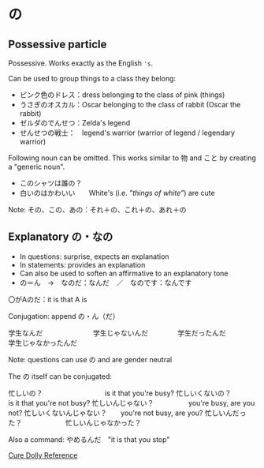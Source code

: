 # の

## Possessive particle

Possessive. Works exactly as the English `'s`.

Can be used to group things to a class they belong:
- ピンク色のドレス：dress belonging to the class of pink (things)
- うさぎのオスカル：Oscar belonging to the class of rabbit (Oscar the rabbit)
- ゼルダのでんせつ：Zelda's legend
- せんせつの戦士：　legend's warrior (warrior of legend / legendary warrior)

Following noun can be omitted. This works similar to 物 and こと by creating a "generic noun".

- このシャツは誰の？　
- 白いのはかわいい　　White's (i.e. _"things of white"_) are cute

Note: その、この、あの：それ＋の、これ＋の、あれ＋の

## Explanatory の・なの

- In questions: surprise, expects an explanation
- In statements: provides an explanation
- Can also be used to soften an affirmative to an explanatory tone
- の＝ん　→　なのだ：なんだ　／　なのです：なんです

〇がAのだ：it is that A is

Conjugation: append の・ん（だ）

学生なんだ　　　　　　　
学生じゃないんだ　　　　
学生だったんだ　　　　　
学生じゃなかったんだ　　

Note: questions can use の and are gender neutral

The の itself can be conjugated:

忙しいの？　　　　　　　　　is it that you're busy?
忙しいくないの？　　　　　　is it that you're not busy?
忙しいんじゃない？　　　　　you're busy, are you not?
忙しいくないんじゃない？　　you're not busy, are you?
忙しいんだった？　　　　　　
忙しいんじゃなかった？　　　

Also a command: やめるんだ　"it is that you stop"

[Cure Dolly Reference](https://www.youtube.com/watch?v=lYvIOi8Q3I8)